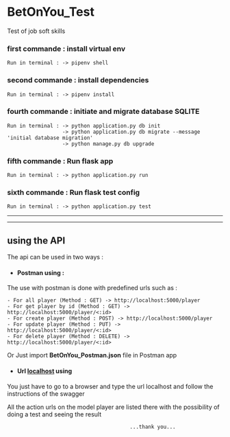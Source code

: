 # BetOnYou_Test
Test of job soft skills

### first commande : install virtual env

~~~~{python}
Run in terminal : -> pipenv shell
~~~~

### second commande : install dependencies 

~~~~{python}
Run in terminal : -> pipenv install
~~~~

### fourth commande : initiate and migrate database SQLITE 

~~~~{python}
Run in terminal : -> python application.py db init
                  -> python application.py db migrate --message 'initial database migration'
                  -> python manage.py db upgrade
~~~~

### fifth commande : Run flask app 

~~~~{python}
Run in terminal : -> python application.py run
~~~~

### sixth commande : Run flask test config 

~~~~{python}
Run in terminal : -> python application.py test
~~~~
---
---
## using the API

The api can be used in two ways :

- #### Postman using :
The use with postman is done with predefined urls such as :

    - For all player (Method : GET) -> http://localhost:5000/player
    - For get player by id (Method : GET) -> http://localhost:5000/player/<:id>
    - For create player (Method : POST) -> http://localhost:5000/player
    - For update player (Method : PUT) -> http://localhost:5000/player/<:id>
    - For delete player (Method : DELETE) -> http://localhost:5000/player/<:id>

Or Just import ****BetOnYou_Postman.json**** file in Postman app


- #### Url [localhost](http://localhost:5000) using
You just have to go to a browser and type the url localhost and follow the instructions of the swagger

 All the action urls on the model player are listed there with the possibility of doing a test and seeing the result
 
                                            ...thank you...
